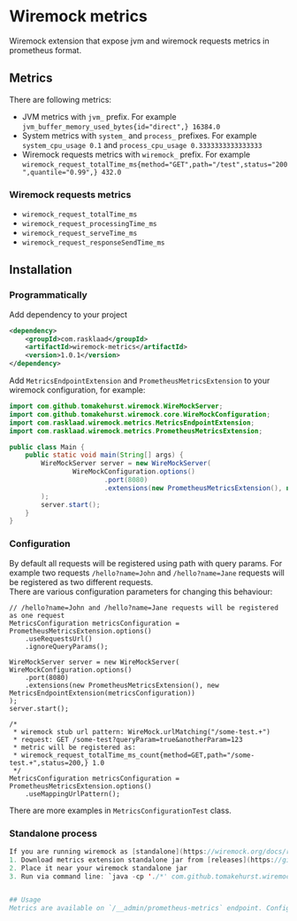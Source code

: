 # Wiremock metrics
Wiremock extension that expose jvm and wiremock requests metrics in prometheus format.

## Metrics
There are following metrics: 
* JVM metrics with `jvm_` prefix. For example `jvm_buffer_memory_used_bytes{id="direct",} 16384.0`
* System metrics with `system_` and `process_` prefixes. For example `system_cpu_usage 0.1` and `process_cpu_usage 0.3333333333333333`
* Wiremock requests metrics with `wiremock_` prefix. For example `wiremock_request_totalTime_ms{method="GET",path="/test",status="200",quantile="0.99",} 432.0`
### Wiremock requests metrics
* `wiremock_request_totalTime_ms`
* `wiremock_request_processingTime_ms`
* `wiremock_request_serveTime_ms`
* `wiremock_request_responseSendTime_ms`

## Installation
### Programmatically
Add dependency to your project
```xml
<dependency>
    <groupId>com.rasklaad</groupId>
    <artifactId>wiremock-metrics</artifactId>
    <version>1.0.1</version>
</dependency>
```
Add `MetricsEndpointExtension` and `PrometheusMetricsExtension` to your wiremock configuration, for example:
```java
import com.github.tomakehurst.wiremock.WireMockServer;
import com.github.tomakehurst.wiremock.core.WireMockConfiguration;
import com.rasklaad.wiremock.metrics.MetricsEndpointExtension;
import com.rasklaad.wiremock.metrics.PrometheusMetricsExtension;

public class Main {
    public static void main(String[] args) {
        WireMockServer server = new WireMockServer(
                WireMockConfiguration.options()
                        .port(8080)
                        .extensions(new PrometheusMetricsExtension(), new MetricsEndpointExtension())
        );
        server.start();
    }
}
```
### Configuration
By default all requests will be registered using path with query params. For example two requests `/hello?name=John` and `/hello?name=Jane` requests will be registered as two different requests.  
There are various configuration parameters for changing this behaviour:
```
// /hello?name=John and /hello?name=Jane requests will be registered as one request
MetricsConfiguration metricsConfiguration = PrometheusMetricsExtension.options()
    .useRequestsUrl()
    .ignoreQueryParams();

WireMockServer server = new WireMockServer(
WireMockConfiguration.options()
    .port(8080)
    .extensions(new PrometheusMetricsExtension(), new MetricsEndpointExtension(metricsConfiguration))
);
server.start();
```
  
```
/*
 * wiremock stub url pattern: WireMock.urlMatching("/some-test.+")
 * request: GET /some-test?queryParam=true&anotherParam=123
 * metric will be registered as:
 * wiremock_request_totalTime_ms_count{method=GET,path="/some-test.+",status=200,} 1.0
 */
MetricsConfiguration metricsConfiguration = PrometheusMetricsExtension.options()
    .useMappingUrlPattern();
```
There are more examples in `MetricsConfigurationTest` class.

### Standalone process
```java
If you are running wiremock as [standalone](https://wiremock.org/docs/running-standalone/) process, you still can use this extension:
1. Download metrics extension standalone jar from [releases](https://github.com/rasklaad/wiremock-metrics/releases/)
2. Place it near your wiremock standalone jar
3. Run via command line: `java -cp './*' com.github.tomakehurst.wiremock.standalone.WireMockServerRunner --extensions com.rasklaad.wiremock.metrics.MetricsEndpointExtension,com.rasklaad.wiremock.metrics.PrometheusMetricsExtension` (both wiremock jar and extension jar need to be in current folder)


## Usage
Metrics are available on `/__admin/prometheus-metrics` endpoint. Configure your prometheus or any prometheus compatible scrapper to scrape this endpoint.

